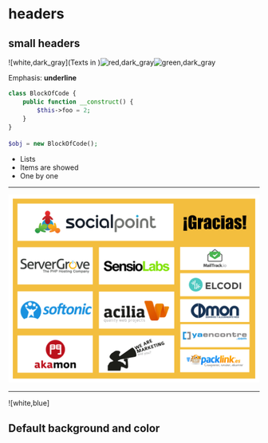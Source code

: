 # headers

## small headers
![white,dark_gray](Texts in )![red,dark_gray](many )![green,dark_gray](colors)

Emphasis: **underline**

```php
class BlockOfCode {
    public function __construct() {
        $this->foo = 2;
    }
}

$obj = new BlockOfCode();
```

- Lists
- Items are showed
- One by one

---
![Portada](images/desymfonyday.008.jpg)

---
![white,blue]
## Default background and color
